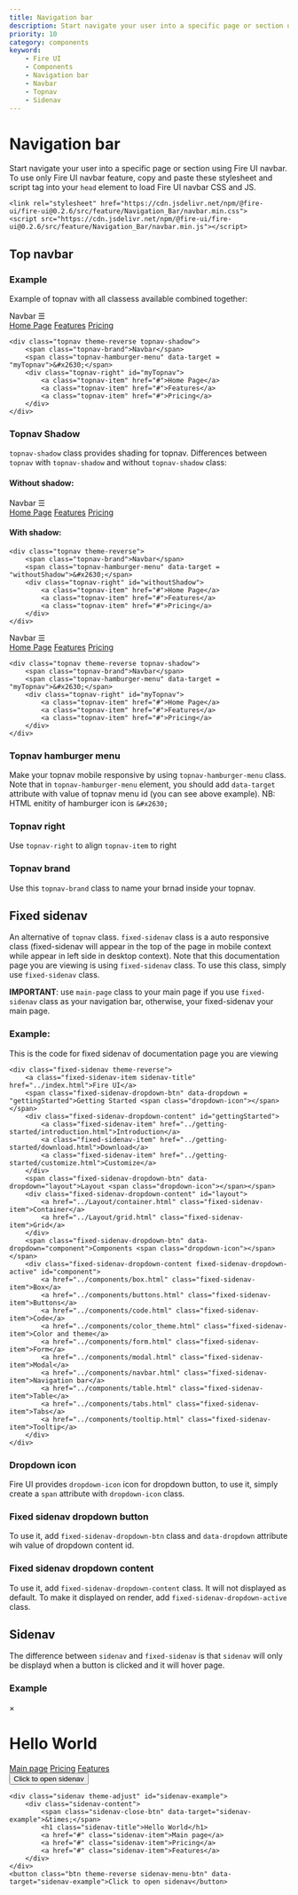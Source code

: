 ```yaml
---
title: Navigation bar
description: Start navigate your user into a specific page or section using Fire UI navbar.
priority: 10
category: components
keyword: 
    - Fire UI
    - Components
    - Navigation bar
    - Navbar
    - Topnav
    - Sidenav
---
```


# Navigation bar

Start navigate your user into a specific page or section using Fire UI navbar. To use only Fire UI navbar feature, copy and paste these stylesheet and script tag into your `head` element to load Fire UI navbar CSS and JS.

```
<link rel="stylesheet" href="https://cdn.jsdelivr.net/npm/@fire-ui/fire-ui@0.2.6/src/feature/Navigation_Bar/navbar.min.css">
<script src="https://cdn.jsdelivr.net/npm/@fire-ui/fire-ui@0.2.6/src/feature/Navigation_Bar/navbar.min.js"></script>
```
<div class="division">

## Top navbar
<div class="my-4">

### Example
Example of topnav with all classess available combined together:
<div class="topnav theme-reverse topnav-shadow">
    <span class="topnav-brand">Navbar</span>
    <span class="topnav-hamburger-menu" data-target = "myTopnav">&#x2630;</span>
    <div class="topnav-right" id="myTopnav">
        <a class="topnav-item" href="#">Home Page</a>
        <a class="topnav-item" href="#">Features</a>
        <a class="topnav-item" href="#">Pricing</a>
    </div>
</div>

```
<div class="topnav theme-reverse topnav-shadow">
    <span class="topnav-brand">Navbar</span>
    <span class="topnav-hamburger-menu" data-target = "myTopnav">&#x2630;</span>
    <div class="topnav-right" id="myTopnav">
        <a class="topnav-item" href="#">Home Page</a>
        <a class="topnav-item" href="#">Features</a>
        <a class="topnav-item" href="#">Pricing</a>
    </div>
</div>
```

</div>
<div class="my-4">

### Topnav Shadow
`topnav-shadow` class provides shading for topnav. Differences between `topnav` with `topnav-shadow` and without `topnav-shadow` class:

#### Without shadow:

<div class="topnav theme-reverse">
    <span class="topnav-brand">Navbar</span>
    <span class="topnav-hamburger-menu" data-target = "withoutShadow">&#x2630;</span>
    <div class="topnav-right" id="withoutShadow">
        <a class="topnav-item" href="#">Home Page</a>
        <a class="topnav-item" href="#">Features</a>
        <a class="topnav-item" href="#">Pricing</a>
    </div>
</div>

#### With shadow:

```
<div class="topnav theme-reverse">
    <span class="topnav-brand">Navbar</span>
    <span class="topnav-hamburger-menu" data-target = "withoutShadow">&#x2630;</span>
    <div class="topnav-right" id="withoutShadow">
        <a class="topnav-item" href="#">Home Page</a>
        <a class="topnav-item" href="#">Features</a>
        <a class="topnav-item" href="#">Pricing</a>
    </div>
</div>
```

<div class="topnav theme-reverse topnav-shadow">
    <span class="topnav-brand">Navbar</span>
    <span class="topnav-hamburger-menu" data-target = "withShadow">&#x2630;</span>
    <div class="topnav-right" id="withShadow">
        <a class="topnav-item" href="#">Home Page</a>
        <a class="topnav-item" href="#">Features</a>
        <a class="topnav-item" href="#">Pricing</a>
    </div>
</div>

```
<div class="topnav theme-reverse topnav-shadow">
    <span class="topnav-brand">Navbar</span>
    <span class="topnav-hamburger-menu" data-target = "myTopnav">&#x2630;</span>
    <div class="topnav-right" id="myTopnav">
        <a class="topnav-item" href="#">Home Page</a>
        <a class="topnav-item" href="#">Features</a>
        <a class="topnav-item" href="#">Pricing</a>
    </div>
</div>
```
</div>
<div class="my-4">

### Topnav hamburger menu
Make your topnav mobile responsive by using `topnav-hamburger-menu` class. Note that in `topnav-hamburger-menu` element, you should add `data-target` attribute with value of topnav menu id (you can see above example). NB: HTML enitity of hamburger icon is `&#x2630;`

### Topnav right
Use `topnav-right` to align `topnav-item` to right

### Topnav brand
Use this `topnav-brand` class to name your brnad inside your topnav.

</div>

</div>
<div class="division">

## Fixed sidenav
An alternative of `topnav` class. `fixed-sidenav` class is a auto responsive class (fixed-sidenav will appear in the top of the page in mobile context while appear in left side in desktop context). Note that this documentation page you are viewing is using `fixed-sidenav` class. To use this class, simply use `fixed-sidenav` class.

**IMPORTANT**: use `main-page` class to your main page if you use `fixed-sidenav` class as your navigation bar, otherwise, your fixed-sidenav your main page.
 
<div class="my-4">

### Example:
This is the code for fixed sidenav of documentation page you are viewing
```
<div class="fixed-sidenav theme-reverse">
    <a class="fixed-sidenav-item sidenav-title" href="../index.html">Fire UI</a>
    <span class="fixed-sidenav-dropdown-btn" data-dropdown = "gettingStarted">Getting Started <span class="dropdown-icon"></span></span>
    <div class="fixed-sidenav-dropdown-content" id="gettingStarted">
        <a class="fixed-sidenav-item" href="../getting-started/introduction.html">Introduction</a>
        <a class="fixed-sidenav-item" href="../getting-started/download.html">Download</a>
        <a class="fixed-sidenav-item" href="../getting-started/customize.html">Customize</a>
    </div>
    <span class="fixed-sidenav-dropdown-btn" data-dropdown="layout">Layout <span class="dropdown-icon"></span></span>
    <div class="fixed-sidenav-dropdown-content" id="layout">
        <a href="../Layout/container.html" class="fixed-sidenav-item">Container</a>
        <a href="../Layout/grid.html" class="fixed-sidenav-item">Grid</a>
    </div>
    <span class="fixed-sidenav-dropdown-btn" data-dropdown="component">Components <span class="dropdown-icon"></span></span>
    <div class="fixed-sidenav-dropdown-content fixed-sidenav-dropdown-active" id="component">
        <a href="../components/box.html" class="fixed-sidenav-item">Box</a>
        <a href="../components/buttons.html" class="fixed-sidenav-item">Buttons</a>
        <a href="../components/code.html" class="fixed-sidenav-item">Code</a>
        <a href="../components/color_theme.html" class="fixed-sidenav-item">Color and theme</a>
        <a href="../components/form.html" class="fixed-sidenav-item">Form</a>
        <a href="../components/modal.html" class="fixed-sidenav-item">Modal</a>
        <a href="../components/navbar.html" class="fixed-sidenav-item">Navigation bar</a>
        <a href="../components/table.html" class="fixed-sidenav-item">Table</a>
        <a href="../components/tabs.html" class="fixed-sidenav-item">Tabs</a>
        <a href="../components/tooltip.html" class="fixed-sidenav-item">Tooltip</a>
    </div>
</div>
```
</div>
<div class="my-4">

### Dropdown icon
Fire UI provides `dropdown-icon` icon for dropdown button, to use it, simply create a `span` attribute with `dropdown-icon` class.

</div>
<div class="my-4">

### Fixed sidenav dropdown button
To use it, add `fixed-sidenav-dropdown-btn` class and `data-dropdown` attribute wih value of dropdown content id.

</div>
<div class="my-4">

### Fixed sidenav dropdown content
To use it, add `fixed-sidenav-dropdown-content` class. It will not displayed as default. To make it displayed on render, add `fixed-sidenav-dropdown-active` class.

</div>

</div>
<div class="divison">

## Sidenav
The difference between `sidenav` and `fixed-sidenav` is that `sidenav` will only be displayd when a button is clicked and it will hover page.

### Example
<div class="sidenav theme-adjust" id="sidenav-example">
    <div class="sidenav-content">
        <span class="sidenav-close-btn" data-target="sidenav-example">&times;</span>
        <h1 class="sidenav-title">Hello World</h1>
        <a href="#" class="sidenav-item">Main page</a>
        <a href="#" class="sidenav-item">Pricing</a>
        <a href="#" class="sidenav-item">Features</a>
    </div>
</div>
<button class="btn theme-reverse sidenav-menu-btn" data-target="sidenav-example">Click to open sidenav</button>

```
<div class="sidenav theme-adjust" id="sidenav-example">
    <div class="sidenav-content">
        <span class="sidenav-close-btn" data-target="sidenav-example">&times;</span>
        <h1 class="sidenav-title">Hello World</h1>
        <a href="#" class="sidenav-item">Main page</a>
        <a href="#" class="sidenav-item">Pricing</a>
        <a href="#" class="sidenav-item">Features</a>
    </div>
</div>
<button class="btn theme-reverse sidenav-menu-btn" data-target="sidenav-example">Click to open sidenav</button>
```

</div>
